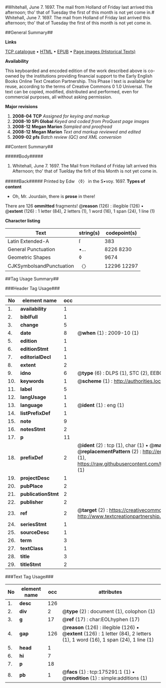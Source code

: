 #Whitehall, June 7. 1697. The mail from Holland of Friday last arrived this afternoon; tho' that of Tuesday the first of this month is not yet come in.#
Whitehall, June 7. 1697. The mail from Holland of Friday last arrived this afternoon; tho' that of Tuesday the first of this month is not yet come in.

##General Summary##

**Links**

[TCP catalogue](http://www.ota.ox.ac.uk/tcp/)  • 
[HTML](http://tei.it.ox.ac.uk/tcp/Texts-HTML/free/B04/B04412.html)  • 
[EPUB](http://tei.it.ox.ac.uk/tcp/Texts-EPUB/free/B04/B04412.epub) • 
[Page images (Historical Texts)](https://data.historicaltexts.jisc.ac.uk/view?pubId=eebo-51617580e&pageId=eebo-51617580e-175291-1)

**Availability**

This keyboarded and encoded edition of the
	       work described above is co-owned by the institutions
	       providing financial support to the Early English Books
	       Online Text Creation Partnership. This Phase I text is
	       available for reuse, according to the terms of Creative
	       Commons 0 1.0 Universal. The text can be copied,
	       modified, distributed and performed, even for
	       commercial purposes, all without asking permission.

**Major revisions**

1. __2008-04__ __TCP__ *Assigned for keying and markup*
1. __2008-10__ __SPi Global__ *Keyed and coded from ProQuest page images*
1. __2008-12__ __Megan Marion__ *Sampled and proofread*
1. __2008-12__ __Megan Marion__ *Text and markup reviewed and edited*
1. __2009-02__ __pfs__ *Batch review (QC) and XML conversion*

##Content Summary##

#####Body#####

1. Whitehall, June 7. 1697. The Mail from Holland of Friday laſt arrived this Afternoon; tho' that of Tueſday the firſt of this Month is not yet come in.

#####Back#####
Printed by Edw 〈◊〉 in the S•voy. 1697.
**Types of content**

  * Oh, Mr. Jourdain, there is **prose** in there!

There are 126 **ommitted** fragments! 
 @__reason__ (126) : illegible (126)  •  @__extent__ (126) : 1 letter (84), 2 letters (1), 1 word (16), 1 span (24), 1 line (1)

**Character listing**


|Text|string(s)|codepoint(s)|
|---|---|---|
|Latin Extended-A|ſ|383|
|General Punctuation|•…|8226 8230|
|Geometric Shapes|◊|9674|
|CJKSymbolsandPunctuation|〈〉|12296 12297|

##Tag Usage Summary##

###Header Tag Usage###

|No|element name|occ|attributes|
|---|---|---|---|
|1.|__availability__|1||
|2.|__biblFull__|1||
|3.|__change__|5||
|4.|__date__|8| @__when__ (1) : 2009-10 (1)|
|5.|__edition__|1||
|6.|__editionStmt__|1||
|7.|__editorialDecl__|1||
|8.|__extent__|2||
|9.|__idno__|6| @__type__ (6) : DLPS (1), STC (2), EEBO-CITATION (1), OCLC (1), VID (1)|
|10.|__keywords__|1| @__scheme__ (1) : http://authorities.loc.gov/ (1)|
|11.|__label__|5||
|12.|__langUsage__|1||
|13.|__language__|1| @__ident__ (1) : eng (1)|
|14.|__listPrefixDef__|1||
|15.|__note__|9||
|16.|__notesStmt__|2||
|17.|__p__|11||
|18.|__prefixDef__|2| @__ident__ (2) : tcp (1), char (1)  •  @__matchPattern__ (2) : ([0-9\-]+):([0-9IVX]+) (1), (.+) (1)  •  @__replacementPattern__ (2) : http://eebo.chadwyck.com/downloadtiff?vid=$1&page=$2 (1), https://raw.githubusercontent.com/textcreationpartnership/Texts/master/tcpchars.xml#$1 (1)|
|19.|__projectDesc__|1||
|20.|__pubPlace__|2||
|21.|__publicationStmt__|2||
|22.|__publisher__|2||
|23.|__ref__|2| @__target__ (2) : https://creativecommons.org/publicdomain/zero/1.0/ (1), http://www.textcreationpartnership.org/docs/. (1)|
|24.|__seriesStmt__|1||
|25.|__sourceDesc__|1||
|26.|__term__|3||
|27.|__textClass__|1||
|28.|__title__|3||
|29.|__titleStmt__|2||


###Text Tag Usage###

|No|element name|occ|attributes|
|---|---|---|---|
|1.|__desc__|126||
|2.|__div__|2| @__type__ (2) : document (1), colophon (1)|
|3.|__g__|17| @__ref__ (17) : char:EOLhyphen (17)|
|4.|__gap__|126| @__reason__ (126) : illegible (126)  •  @__extent__ (126) : 1 letter (84), 2 letters (1), 1 word (16), 1 span (24), 1 line (1)|
|5.|__head__|1||
|6.|__hi__|7||
|7.|__p__|18||
|8.|__pb__|1| @__facs__ (1) : tcp:175291:1 (1)  •  @__rendition__ (1) : simple:additions (1)|
